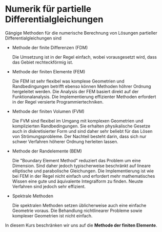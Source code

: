 # Numerik für partielle Differentialgleichungen

Gängige Methoden für die numerische Berechnung von Lösungen partieller Differentialgleichungen sind

* Methode der finite Differenzen (FDM)

  Die Umsetzung ist in der Regel einfach, wobei vorausgesetzt wird, dass das Gebiet rechteckförmig ist.

* Methode der finiten Elemente (FEM)

  Die FEM ist sehr flexibel was komplexe Geometrien und Randbedingungen betrifft ebenso können Methoden höhrer Ordnung hergeleitet werden. Die Analysis der FEM basiert direkt auf der Funktionalanalysis. Die Implementierung effizienter Methoden erfordert in der Regel versierte Programmiertechniken.

* Methode der finiten Volumen (FVM)

  Die FVM sind flexibel im Umgang mit komplexen Geometrien und komplizierten Randbedingungen. Sie erhalten physikalische Gesetze auch in diskretisierter Form und sind daher sehr beliebt für das Lösen von Strömungsprobleme. Der Nachteil besteht darin, dass sich nur schwer Verfahren höherer Ordnung herleiten lassen.

* Methode der Randelemente (BEM)

  Die "Boundary Element Method" reduziert das Problem um eine Dimension. Sind daher jedoch typischerweise beschränkt auf lineare elliptische und parabolische Gleichungen. Die Implementierung ist wie bei FEM in der Regel nicht einfach und erfordert mehr mathematisches Wissen eine gute und äquivalente Integralform zu finden. Neuste Verfahren sind jedoch sehr effizient.

* Spektrale Methoden

  Die spektralen Methoden setzen üblicherweise auch eine einfache Geometrie voraus. Die Behandlung nichtlinearer Probleme sowie komplexer Geometrien ist nicht einfach. 

In diesem Kurs beschränken wir uns auf die **Methode der finiten Elemente**.
